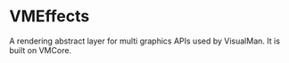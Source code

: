 # VMEffects
A rendering abstract layer for multi graphics APIs used by VisualMan. It is built on VMCore.
